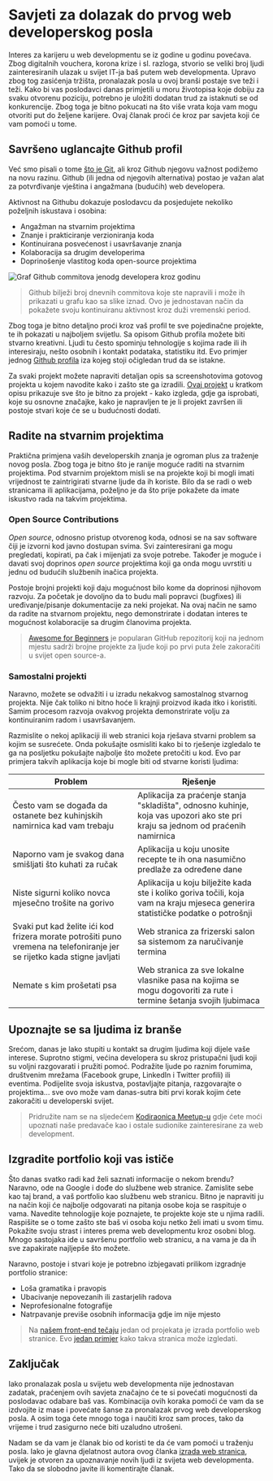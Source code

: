 

# Savjeti za dolazak do prvog web developerskog posla

Interes za karijeru u web developmentu se iz godine u godinu povećava. Zbog digitalnih vouchera, korona krize i sl. razloga, stvorio se veliki broj ljudi zainteresiranih ulazak u svijet IT-ja baš putem web developmenta. Upravo zbog tog zasićenja tržišta, pronalazak posla u ovoj branši postaje sve teži i teži. Kako bi vas poslodavci danas primjetili u moru životopisa koje dobiju za svaku otvorenu poziciju, potrebno je uložiti dodatan trud za istaknuti se od konkurencije. Zbog toga je bitno pokucati na što više vrata koja vam mogu otvoriti put do željene karijere. Ovaj članak proći će kroz par savjeta koji će vam pomoći u tome.

## Savršeno uglancajte Github profil

Već smo pisali o tome [što je Git](https://blog.kodiraonica.dev/tutorials/osnove_gita/), ali kroz Github njegovu važnost podižemo na novu razinu. Github (ili jedna od njegovih alternativa) postao je važan alat za potvrđivanje vještina i angažmana (budućih) web developera.

Aktivnost na Githubu dokazuje poslodavcu da posjedujete nekoliko poželjnih iskustava i osobina:
- Angažman na stvarnim projektima
- Znanje i prakticiranje verzioniranja koda
- Kontinuirana posvećenost i usavršavanje znanja
- Kolaboracija sa drugim developerima
- Doprinošenje vlastitog koda open-source projektima

![Graf Github commitova jenodg developera kroz godinu](https://i.imgur.com/onnceEh.png)

> Github bilježi broj dnevnih commitova koje ste napravili i može ih prikazati u grafu kao sa slike iznad. Ovo je jednostavan način da pokažete svoju kontinuiranu aktivnost kroz duži vremenski period.

Zbog toga je bitno detaljno proći kroz vaš profil te sve pojedinačne projekte, te ih pokazati u najboljem svijetlu. Sa opisom Github profila možete biti stvarno kreativni. Ljudi tu često spominju tehnologije s kojima rade ili ih interesiraju, nešto osobnih i kontakt podataka, statistiku itd. Evo primjer jednog [Github profila](https://github.com/tonkec) iza kojeg stoji očigledan trud da se istakne.

Za svaki projekt možete napraviti detaljan opis sa screenshotovima gotovog projekta u kojem navodite kako i zašto ste ga izradili. [Ovaj projekt](https://github.com/isamardzija/eDisi) u kratkom opisu prikazuje sve što je bitno za projekt - kako izgleda, gdje ga isprobati, koje su osnovne značajke, kako je napravljen te je li projekt završen ili postoje stvari koje će se u budućnosti dodati.

## Radite na stvarnim projektima

Praktična primjena vaših developerskih znanja je ogroman plus za traženje novog posla. Zbog toga je bitno što je ranije moguće raditi na stvarnim projektima. Pod stvarnim projektom misli se na projekte koji bi mogli imati vrijednost te zaintrigirati stvarne ljude da ih koriste. Bilo da se radi o web stranicama ili aplikacijama, poželjno je da što prije pokažete da imate iskustvo rada na takvim projektima.

### Open Source Contributions

*Open source*, odnosno pristup otvorenog koda, odnosi se na sav software čiji je izvorni kod javno dostupan svima. Svi zainteresirani ga mogu pregledati, kopirati, pa čak i mijenjati za svoje potrebe. Također je moguće i davati svoj doprinos *open source* projektima koji ga onda mogu uvrstiti u jednu od budućih službenih inačica projekta.

Postoje brojni projekti koji daju mogućnost bilo kome da doprinosi njihovom razvoju. Za početak je dovoljno da to budu mali popravci (bugfixes) ili uređivanje/pisanje dokumentacije za neki projekat. Na ovaj način ne samo da radite na stvarnom projektu, nego demonstrirate i dodatan interes te mogućnost kolaboracije sa drugim članovima projekta.

> [Awesome for Beginners](https://github.com/MunGell/awesome-for-beginners) je popularan GitHub repozitorij koji na jednom mjestu sadrži brojne projekte za ljude koji po prvi puta žele zakoračiti u svijet open source-a.

### Samostalni projekti

Naravno, možete se odvažiti i u izradu nekakvog samostalnog stvarnog projekta. Nije čak toliko ni bitno hoće li krajnji proizvod ikada itko i koristiti. Samim procesom razvoja ovakvog projekta demonstrirate volju za kontinuiranim radom i usavršavanjem.

Razmislite o nekoj aplikaciji ili web stranici koja rješava stvarni problem sa kojim se susrećete. Onda pokušajte osmisliti kako bi to rješenje izgledalo te ga na posljetku pokušajte najbolje što možete pretočiti u kod. Evo par primjera takvih aplikacija koje bi mogle biti od stvarne koristi ljudima:

| Problem | Rješenje |
| ------- | ---------- |
| Često vam se događa da ostanete bez kuhinjskih namirnica kad vam trebaju | Aplikacija za praćenje stanja "skladišta", odnosno kuhinje, koja vas upozori ako ste pri kraju sa jednom od praćenih namirnica |
| Naporno vam je svakog dana smišljati što kuhati za ručak   | Aplikacija u koju unosite recepte te ih ona nasumično predlaže za određene dane |
| Niste sigurni koliko novca mjesečno trošite na gorivo | Aplikacija u koju bilježite kada ste i koliko goriva točili, koja vam na kraju mjeseca generira statističke podatke o potrošnji |
| Svaki put kad želite ići kod frizera morate potrošiti puno vremena na telefoniranje jer se rijetko kada stigne javljati | Web stranica za frizerski salon sa sistemom za naručivanje termina |
| Nemate s kim prošetati psa | Web stranica za sve lokalne vlasnike pasa na kojima se mogu dogovoriti za rute i termine šetanja svojih ljubimaca |

## Upoznajte se sa ljudima iz branše

Srećom, danas je lako stupiti u kontakt sa drugim ljudima koji dijele vaše interese. Suprotno stigmi, većina developera su skroz pristupačni ljudi koji su voljni razgovarati i pružiti pomoć. Podražite ljude po raznim forumima, društvenim mrežama (Facebook grupe, LinkedIn i Twitter profili) ili eventima. Podijelite svoja iskustva, postavljajte pitanja, razgovarajte o projektima... sve ovo može vam danas-sutra biti prvi korak kojim ćete zakoračiti u developerski svijet.

> Pridružite nam se na sljedećem [Kodiraonica Meetup-u](https://www.meetup.com/kodiraonica/) gdje ćete moći upoznati naše predavače kao i ostale sudionike zainteresirane za web development.

## Izgradite portfolio koji vas ističe

Što danas svatko radi kad želi saznati informacije o nekom brendu? Naravno, ode na Google i dođe do službene web stranice. Zamislite sebe kao taj brand, a vaš portfolio kao službenu web stranicu. Bitno je napraviti ju na način koji će najbolje odgovarati na pitanja osobe koja se raspituje o vama. Navedite tehnologije koje poznajete, te projekte koje ste u njima radili. Raspišite se o tome zašto ste baš vi osoba koju netko želi imati u svom timu. Pokažite svoju strast i interes prema web developmentu kroz osobni blog. Mnogo sastojaka ide u savršenu portfolio web stranicu, a na vama je da ih sve zapakirate najljepše što možete.

Naravno, postoje i stvari koje je potrebno izbjegavati prilikom izgradnje portfolio stranice: 
- Loša gramatika i pravopis
- Ubacivanje nepovezanih ili zastarjelih radova
- Neprofesionalne fotografije
- Natrpavanje previše osobnih informacija gdje im nije mjesto

> Na [našem front-end tečaju](https://blog.kodiraonica.dev/projects/portfolio/) jedan od projekata je izrada portfolio web stranice. Evo [jedan primjer](https://pumped-zoo.surge.sh/) kako takva stranica može izgledati.


## Zaključak

Iako pronalazak posla u svijetu web developmenta nije jednostavan zadatak, praćenjem ovih savjeta značajno će te si povećati mogućnosti da poslodavac odabare baš vas. Kombinacija ovih koraka pomoći će vam da se izdvojite iz mase i povećate šanse za pronalazak prvog web developerskog posla. A osim toga ćete mnogo toga i naučiti kroz sam proces, tako da vrijeme i trud zasigurno neće biti uzaludno utrošeni. 

Nadam se da vam je članak bio od koristi te da će vam pomoći u traženju posla. Iako je glavna djelatnost autora ovog članka [izrada web stranica](https://tiamedia.hr/o-nama), uvijek je otvoren za upoznavanje novih ljudi iz svijeta web developmenta. Tako da se slobodno javite ili komentirajte članak.
